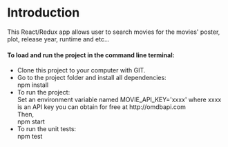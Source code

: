 # Introduction
This React/Redux app allows user to search movies for the movies' poster, plot, release year, runtime and etc...

<h4>To load and run the project in the command line terminal:</h4>
<p>
<ul>
  <li>
    Clone this project to your computer with GIT.
  </li>
  <li>
    Go to the project folder and install all dependencies:<br> 
    npm install
  </li>
  <li>
  To run the project:<br> 
  Set an environment variable named MOVIE_API_KEY='xxxx' where xxxx is an API key you can obtain for free at http://omdbapi.com
  <br>Then,<br>
  npm start
  </li>
  <li>
  To run the unit tests:<br> 
  npm test
  </li>
</ul>
</p>
